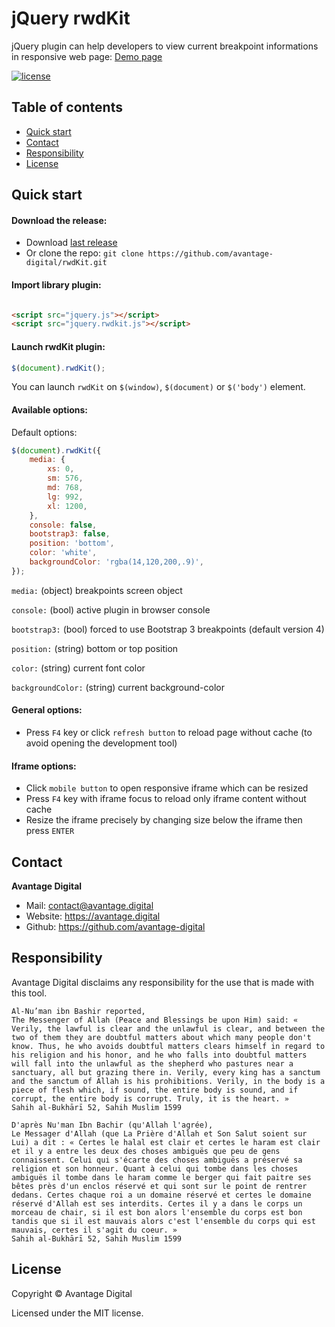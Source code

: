 # jQuery rwdKit

jQuery plugin can help developers to view current breakpoint informations in responsive web page: [Demo page](https://avantage.digital/rwdkit/)

[![license](https://img.shields.io/github/license/avantage-digital/rwdKit.svg)](https://github.com/avantage-digital/rwdKit/LICENSE.md)

## Table of contents

- [Quick start](#quick-start)
- [Contact](#contact)
- [Responsibility](#responsibility)
- [License](#license)


## Quick start

#### Download the release:

- Download [last release](https://github.com/avantage-digital/rwdKit/releases/)
- Or clone the repo: `git clone https://github.com/avantage-digital/rwdKit.git`

#### Import library plugin:

```html

<script src="jquery.js"></script>
<script src="jquery.rwdkit.js"></script>
```

#### Launch rwdKit plugin:

```javascript
$(document).rwdKit();
```

You can launch `rwdKit` on `$(window)`, `$(document)` or `$('body')` element.


#### Available options:

Default options:

```javascript
$(document).rwdKit({
    media: {
        xs: 0,
        sm: 576,
        md: 768,
        lg: 992,
        xl: 1200,
    },
    console: false,
    bootstrap3: false,
    position: 'bottom',
    color: 'white',
    backgroundColor: 'rgba(14,120,200,.9)',
});
```

`media:` (object) breakpoints screen object

`console:` (bool) active plugin in browser console

`bootstrap3:` (bool) forced to use Bootstrap 3 breakpoints (default version 4)

`position:` (string) bottom or top position

`color:` (string) current font color

`backgroundColor:` (string) current background-color


#### General options:

- Press `F4` key or click `refresh button` to reload page without cache (to avoid opening the development tool)

#### Iframe options:

- Click `mobile button` to open responsive iframe which can be resized
- Press `F4` key with iframe focus to reload only iframe content without cache
- Resize the iframe precisely by changing size below the iframe then press `ENTER`


## Contact

**Avantage Digital**

- Mail: [contact@avantage.digital](contact@avantage.digital)
- Website: <https://avantage.digital>
- Github: <https://github.com/avantage-digital>

## Responsibility

Avantage Digital disclaims any responsibility for the use that is made with this tool.

```text
Al-Nu’man ibn Bashir reported,
The Messenger of Allah (Peace and Blessings be upon Him) said: « Verily, the lawful is clear and the unlawful is clear, and between the two of them they are doubtful matters about which many people don't know. Thus, he who avoids doubtful matters clears himself in regard to his religion and his honor, and he who falls into doubtful matters will fall into the unlawful as the shepherd who pastures near a sanctuary, all but grazing there in. Verily, every king has a sanctum and the sanctum of Allah is his prohibitions. Verily, in the body is a piece of flesh which, if sound, the entire body is sound, and if corrupt, the entire body is corrupt. Truly, it is the heart. »
Sahih al-Bukhārī 52, Sahih Muslim 1599
```

```text
D'après Nu'man Ibn Bachir (qu'Allah l'agrée),
Le Messager d'Allah (que La Prière d'Allah et Son Salut soient sur Lui) a dit : « Certes le halal est clair et certes le haram est clair et il y a entre les deux des choses ambiguës que peu de gens connaissent. Celui qui s'écarte des choses ambiguës a préservé sa religion et son honneur. Quant à celui qui tombe dans les choses ambiguës il tombe dans le haram comme le berger qui fait paitre ses bêtes près d'un enclos réservé et qui sont sur le point de rentrer dedans. Certes chaque roi a un domaine réservé et certes le domaine réservé d'Allah est ses interdits. Certes il y a dans le corps un morceau de chair, si il est bon alors l'ensemble du corps est bon tandis que si il est mauvais alors c'est l'ensemble du corps qui est mauvais, certes il s'agit du coeur. »
Sahih al-Bukhārī 52, Sahih Muslim 1599
```


## License

Copyright © Avantage Digital

Licensed under the MIT license.
